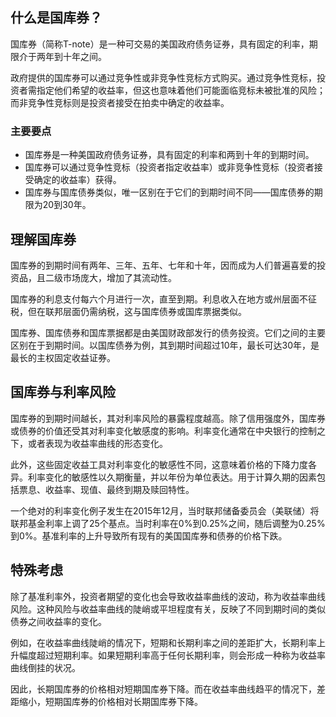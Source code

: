 ## 什么是国库券？

国库券（简称T-note）是一种可交易的美国政府债务证券，具有固定的利率，期限介于两年到十年之间。

政府提供的国库券可以通过竞争性或非竞争性竞标方式购买。通过竞争性竞标，投资者需指定他们希望的收益率，但这也意味着他们可能面临竞标未被批准的风险；而非竞争性竞标则是投资者接受在拍卖中确定的收益率。

### 主要要点

- 国库券是一种美国政府债务证券，具有固定的利率和两到十年的到期时间。
- 国库券可以通过竞争性竞标（投资者指定收益率）或非竞争性竞标（投资者接受确定的收益率）获得。
- 国库券与国库债券类似，唯一区别在于它们的到期时间不同——国库债券的期限为20到30年。

## 理解国库券

国库券的到期时间有两年、三年、五年、七年和十年，因而成为人们普遍喜爱的投资品，且二级市场庞大，增加了其流动性。

国库券的利息支付每六个月进行一次，直至到期。利息收入在地方或州层面不征税，但在联邦层面仍需纳税，这与国库债券或国库票据类似。

国库券、国库债券和国库票据都是由美国财政部发行的债务投资。它们之间的主要区别在于到期时间。以国库债券为例，其到期时间超过10年，最长可达30年，是最长的主权固定收益证券。

## 国库券与利率风险

国库券的到期时间越长，其对利率风险的暴露程度越高。除了信用强度外，国库券或债券的价值还受其对利率变化敏感度的影响。利率变化通常在中央银行的控制之下，或者表现为收益率曲线的形态变化。

此外，这些固定收益工具对利率变化的敏感性不同，这意味着价格的下降力度各异。利率变化的敏感性以久期衡量，并以年份为单位表达。用于计算久期的因素包括票息、收益率、现值、最终到期及赎回特性。

一个绝对的利率变化例子发生在2015年12月，当时联邦储备委员会（美联储）将联邦基金利率上调了25个基点。当时利率在0%到0.25%之间，随后调整为0.25%到0%。基准利率的上升导致所有现有的美国国库券和债券的价格下跌。

## 特殊考虑

除了基准利率外，投资者期望的变化也会导致收益率曲线的波动，称为收益率曲线风险。这种风险与收益率曲线的陡峭或平坦程度有关，反映了不同到期时间的类似债券之间收益率的变化。

例如，在收益率曲线陡峭的情况下，短期和长期利率之间的差距扩大，长期利率上升幅度超过短期利率。如果短期利率高于任何长期利率，则会形成一种称为收益率曲线倒挂的状况。

因此，长期国库券的价格相对短期国库券下降。而在收益率曲线趋平的情况下，差距缩小，短期国库券的价格相对长期国库券下降。
